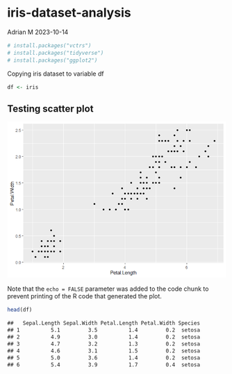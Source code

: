 iris-dataset-analysis
================
Adrian M
2023-10-14

``` r
# install.packages("vctrs")
# install.packages("tidyverse")
# install.packages("ggplot2")
```

Copying iris dataset to variable df

``` r
df <- iris
```

## Testing scatter plot

![](iris-dataset-analysis_files/figure-gfm/testPlot-1.png)<!-- -->

Note that the `echo = FALSE` parameter was added to the code chunk to
prevent printing of the R code that generated the plot.

``` r
head(df)
```

    ##   Sepal.Length Sepal.Width Petal.Length Petal.Width Species
    ## 1          5.1         3.5          1.4         0.2  setosa
    ## 2          4.9         3.0          1.4         0.2  setosa
    ## 3          4.7         3.2          1.3         0.2  setosa
    ## 4          4.6         3.1          1.5         0.2  setosa
    ## 5          5.0         3.6          1.4         0.2  setosa
    ## 6          5.4         3.9          1.7         0.4  setosa
